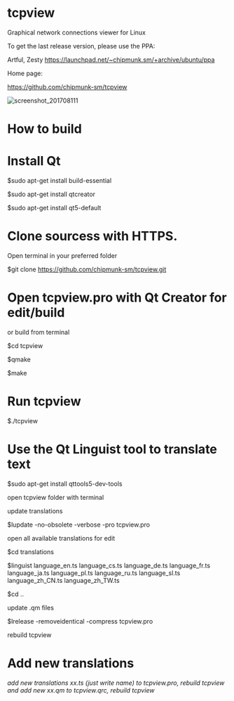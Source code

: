 # tcpview

Graphical network connections viewer for Linux

To get the last release version, please use the PPA:

Artful, Zesty 
https://launchpad.net/~chipmunk.sm/+archive/ubuntu/ppa

Home page:

https://github.com/chipmunk-sm/tcpview

![screenshot_201708111](https://user-images.githubusercontent.com/29524958/29194415-231f2b9e-7e32-11e7-8c94-8eac6ea0bf98.png)


# How to build

# Install Qt

$sudo apt-get install build-essential

$sudo apt-get install qtcreator

$sudo apt-get install qt5-default

# Clone sourcess with HTTPS. 
Open terminal in your preferred folder

$git clone https://github.com/chipmunk-sm/tcpview.git

# Open tcpview.pro with Qt Creator for edit/build 

or build from terminal

$cd tcpview

$qmake

$make

# Run tcpview

$./tcpview

# Use the Qt Linguist tool to translate text

$sudo apt-get install qttools5-dev-tools

open tcpview folder with terminal

update translations

$lupdate -no-obsolete -verbose -pro tcpview.pro

open all available translations for edit

$cd translations

$linguist language_en.ts language_cs.ts language_de.ts language_fr.ts language_ja.ts language_pl.ts language_ru.ts language_sl.ts language_zh_CN.ts language_zh_TW.ts

$cd ..

update .qm files

$lrelease -removeidentical -compress tcpview.pro

rebuild tcpview

# Add new translations

*add new translations xx.ts (just write name) to tcpview.pro, rebuild tcpview and add new xx.qm to tcpview.qrc, rebuild tcpview*
